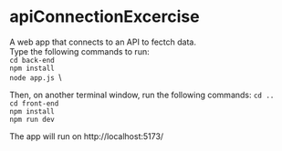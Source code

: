 # apiConnectionExcercise
A web app that connects to an API to fectch data.\
Type the following commands to run:\
 ```cd back-end ```\
 ```npm install ```\
 ```node app.js ```\

 Then, on another terminal window, run the following commands:
 ```cd .. ```\
 ```cd front-end ```\
 ```npm install ```\
 ```npm run dev ```

The app will run on http://localhost:5173/

